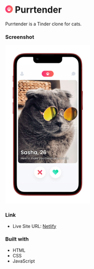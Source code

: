 # <img src="favicon/android-chrome-512x512.png" width="24"> Purrtender

Purrtender is a Tinder clone for cats.

### Screenshot

<img src="images/screenshot.png" height="500">

### Link

- Live Site URL: [Netlify](https://purrtender.netlify.app)

### Built with

- HTML
- CSS
- JavaScript

